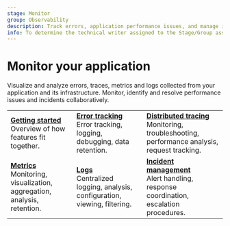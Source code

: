 ```yaml
---
stage: Monitor
group: Observability
description: Track errors, application performance issues, and manage incident response.
info: To determine the technical writer assigned to the Stage/Group associated with this page, see https://handbook.gitlab.com/handbook/product/ux/technical-writing/#assignments
---
```


# Monitor your application

Visualize and analyze errors, traces, metrics and logs collected from your application and its infrastructure. Monitor, identify and resolve performance issues and incidents collaboratively.

| | | |
|--|--|--|
| [**Getting started**](../user/get_started/get_started_monitoring.md)<br>Overview of how features fit together. | [**Error tracking**](error_tracking.md)<br>Error tracking, logging, debugging, data retention. | [**Distributed tracing**](tracing.md)<br>Monitoring, troubleshooting, performance analysis, request tracking. |
| [**Metrics**](metrics.md)<br>Monitoring, visualization, aggregation, analysis, retention. | [**Logs**](logs.md)<br>Centralized logging, analysis, configuration, viewing, filtering. | [**Incident management**](incident_management/index.md)<br>Alert handling, response coordination, escalation procedures. |
